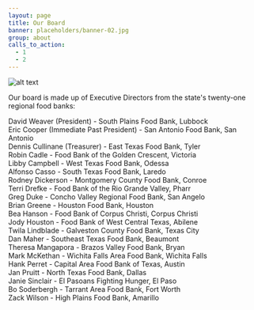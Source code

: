```yaml
---
layout: page
title: Our Board
banner: placeholders/banner-02.jpg
group: about
calls_to_action:
  - 1
  - 2
---
```

![alt text](https://s3-us-west-2.amazonaws.com/assets.feedingtexas.org/images/stories/Feeding_Texas_Board.jpg "The Feeding Texas Board")

Our board is made up of Executive Directors from the state's twenty-one regional food banks:

David Weaver (President) - South Plains Food Bank, Lubbock   
Eric Cooper (Immediate Past President) - San Antonio Food Bank, San Antonio   
Dennis Cullinane (Treasurer) - East Texas Food Bank, Tyler   
Robin Cadle - Food Bank of the Golden Crescent, Victoria   
Libby Campbell - West Texas Food Bank, Odessa   
Alfonso Casso - South Texas Food Bank, Laredo   
Rodney Dickerson - Montgomery County Food Bank, Conroe   
Terri Drefke - Food Bank of the Rio Grande Valley, Pharr   
Greg Duke - Concho Valley Regional Food Bank, San Angelo   
Brian Greene - Houston Food Bank, Houston   
Bea Hanson - Food Bank of Corpus Christi, Corpus Christi   
Jody Houston - Food Bank of West Central Texas, Abilene   
Twila Lindblade - Galveston County Food Bank, Texas City   
Dan Maher - Southeast Texas Food Bank, Beaumont   
Theresa Mangapora - Brazos Valley Food Bank, Bryan   
Mark McKethan - Wichita Falls Area Food Bank, Wichita Falls   
Hank Perret - Capital Area Food Bank of Texas, Austin   
Jan Pruitt - North Texas Food Bank, Dallas   
Janie Sinclair - El Pasoans Fighting Hunger, El Paso   
Bo Soderbergh - Tarrant Area Food Bank, Fort Worth   
Zack Wilson - High Plains Food Bank, Amarillo
